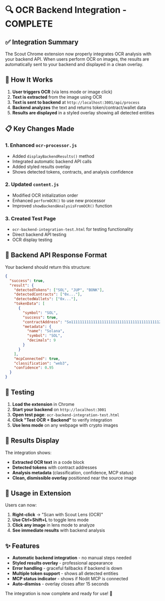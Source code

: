 # 🔍 OCR Backend Integration - COMPLETE

## ✅ Integration Summary

The Scout Chrome extension now properly integrates OCR analysis with your backend API. When users perform OCR on images, the results are automatically sent to your backend and displayed in a clean overlay.

## 🚀 How It Works

1. **User triggers OCR** (via lens mode or image click)
2. **Text is extracted** from the image using OCR
3. **Text is sent to backend** at `http://localhost:3001/api/process`
4. **Backend analyzes** the text and returns token/contract/wallet data
5. **Results are displayed** in a styled overlay showing all detected entities

## 📋 Key Changes Made

### 1. Enhanced `ocr-processor.js`
- Added `displayBackendResults()` method
- Integrated automatic backend API calls
- Added styled results overlay
- Shows detected tokens, contracts, and analysis confidence

### 2. Updated `content.js`
- Modified OCR initialization order
- Enhanced `performOCR()` to use new processor
- Improved `showBackendAnalysisFromOCR()` function

### 3. Created Test Page
- `ocr-backend-integration-test.html` for testing functionality
- Direct backend API testing
- OCR display testing

## 🎯 Backend API Response Format

Your backend should return this structure:

```json
{
  "success": true,
  "result": {
    "detectedTokens": ["SOL", "JUP", "BONK"],
    "detectedContracts": ["0x..."],
    "detectedWallets": ["0x..."],
    "tokenData": [
      {
        "symbol": "SOL",
        "success": true,
        "contractAddress": "So11111111111111111111111111111111111111112",
        "metadata": {
          "name": "Solana",
          "symbol": "SOL",
          "decimals": 9
        }
      }
    ],
    "mcpConnected": true,
    "classification": "web3",
    "confidence": 0.95
  }
}
```

## 🧪 Testing

1. **Load the extension** in Chrome
2. **Start your backend** on `http://localhost:3001`
3. **Open test page**: `ocr-backend-integration-test.html`
4. **Click "Test OCR + Backend"** to verify integration
5. **Use lens mode** on any webpage with crypto images

## 🎨 Results Display

The integration shows:
- **Extracted OCR text** in a code block
- **Detected tokens** with contract addresses
- **Analysis metadata** (classification, confidence, MCP status)
- **Clean, dismissible overlay** positioned near the source image

## 🔧 Usage in Extension

Users can now:
1. **Right-click** → "Scan with Scout Lens (OCR)"
2. **Use Ctrl+Shift+L** to toggle lens mode
3. **Click any image** in lens mode to analyze
4. **See immediate results** with backend analysis

## ✨ Features

- **Automatic backend integration** - no manual steps needed
- **Styled results overlay** - professional appearance
- **Error handling** - graceful fallbacks if backend is down
- **Multiple token support** - shows all detected entities
- **MCP status indicator** - shows if Nodit MCP is connected
- **Auto-dismiss** - overlay closes after 15 seconds

The integration is now complete and ready for use! 🎉